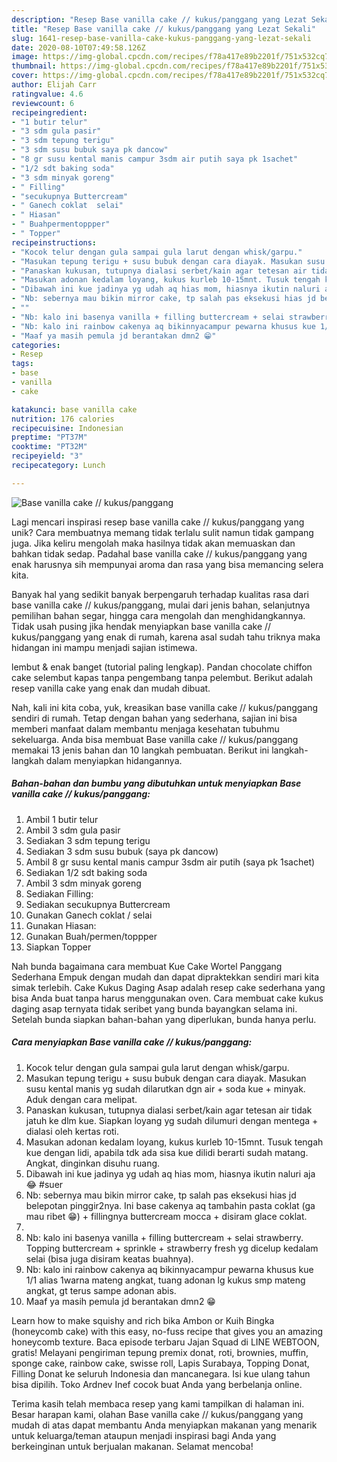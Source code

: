 ```yaml
---
description: "Resep Base vanilla cake // kukus/panggang yang Lezat Sekali"
title: "Resep Base vanilla cake // kukus/panggang yang Lezat Sekali"
slug: 1641-resep-base-vanilla-cake-kukus-panggang-yang-lezat-sekali
date: 2020-08-10T07:49:58.126Z
image: https://img-global.cpcdn.com/recipes/f78a417e89b2201f/751x532cq70/base-vanilla-cake-kukuspanggang-foto-resep-utama.jpg
thumbnail: https://img-global.cpcdn.com/recipes/f78a417e89b2201f/751x532cq70/base-vanilla-cake-kukuspanggang-foto-resep-utama.jpg
cover: https://img-global.cpcdn.com/recipes/f78a417e89b2201f/751x532cq70/base-vanilla-cake-kukuspanggang-foto-resep-utama.jpg
author: Elijah Carr
ratingvalue: 4.6
reviewcount: 6
recipeingredient:
- "1 butir telur"
- "3 sdm gula pasir"
- "3 sdm tepung terigu"
- "3 sdm susu bubuk saya pk dancow"
- "8 gr susu kental manis campur 3sdm air putih saya pk 1sachet"
- "1/2 sdt baking soda"
- "3 sdm minyak goreng"
- " Filling"
- "secukupnya Buttercream"
- " Ganech coklat  selai"
- " Hiasan"
- " Buahpermentoppper"
- " Topper"
recipeinstructions:
- "Kocok telur dengan gula sampai gula larut dengan whisk/garpu."
- "Masukan tepung terigu + susu bubuk dengan cara diayak. Masukan susu kental manis yg sudah dilarutkan dgn air + soda kue + minyak. Aduk dengan cara melipat."
- "Panaskan kukusan, tutupnya dialasi serbet/kain agar tetesan air tidak jatuh ke dlm kue. Siapkan loyang yg sudah dilumuri dengan mentega + dialasi oleh kertas roti."
- "Masukan adonan kedalam loyang, kukus kurleb 10-15mnt. Tusuk tengah kue dengan lidi, apabila tdk ada sisa kue dilidi berarti sudah matang. Angkat, dinginkan disuhu ruang."
- "Dibawah ini kue jadinya yg udah aq hias mom, hiasnya ikutin naluri aja 😂 #suer"
- "Nb: sebernya mau bikin mirror cake, tp salah pas eksekusi hias jd belepotan pinggir2nya. Ini base cakenya aq tambahin pasta coklat (ga mau ribet 😁) + fillingnya buttercream mocca + disiram glace coklat."
- ""
- "Nb: kalo ini basenya vanilla + filling buttercream + selai strawberry. Topping buttercream + sprinkle + strawberry fresh yg dicelup kedalam selai (bisa juga disiram keatas buahnya)."
- "Nb: kalo ini rainbow cakenya aq bikinnyacampur pewarna khusus kue 1/1 alias 1warna mateng angkat, tuang adonan lg kukus smp mateng angkat, gt terus sampe adonan abis."
- "Maaf ya masih pemula jd berantakan dmn2 😁"
categories:
- Resep
tags:
- base
- vanilla
- cake

katakunci: base vanilla cake 
nutrition: 176 calories
recipecuisine: Indonesian
preptime: "PT37M"
cooktime: "PT32M"
recipeyield: "3"
recipecategory: Lunch

---
```



![Base vanilla cake // kukus/panggang](https://img-global.cpcdn.com/recipes/f78a417e89b2201f/751x532cq70/base-vanilla-cake-kukuspanggang-foto-resep-utama.jpg)

Lagi mencari inspirasi resep base vanilla cake // kukus/panggang yang unik? Cara membuatnya memang tidak terlalu sulit namun tidak gampang juga. Jika keliru mengolah maka hasilnya tidak akan memuaskan dan bahkan tidak sedap. Padahal base vanilla cake // kukus/panggang yang enak harusnya sih mempunyai aroma dan rasa yang bisa memancing selera kita.

Banyak hal yang sedikit banyak berpengaruh terhadap kualitas rasa dari base vanilla cake // kukus/panggang, mulai dari jenis bahan, selanjutnya pemilihan bahan segar, hingga cara mengolah dan menghidangkannya. Tidak usah pusing jika hendak menyiapkan base vanilla cake // kukus/panggang yang enak di rumah, karena asal sudah tahu triknya maka hidangan ini mampu menjadi sajian istimewa.

lembut &amp; enak banget (tutorial paling lengkap). Pandan chocolate chiffon cake selembut kapas tanpa pengembang tanpa pelembut. Berikut adalah resep vanilla cake yang enak dan mudah dibuat.


Nah, kali ini kita coba, yuk, kreasikan base vanilla cake // kukus/panggang sendiri di rumah. Tetap dengan bahan yang sederhana, sajian ini bisa memberi manfaat dalam membantu menjaga kesehatan tubuhmu sekeluarga. Anda bisa membuat Base vanilla cake // kukus/panggang memakai 13 jenis bahan dan 10 langkah pembuatan. Berikut ini langkah-langkah dalam menyiapkan hidangannya.

<!--inarticleads1-->

##### Bahan-bahan dan bumbu yang dibutuhkan untuk menyiapkan Base vanilla cake // kukus/panggang:

1. Ambil 1 butir telur
1. Ambil 3 sdm gula pasir
1. Sediakan 3 sdm tepung terigu
1. Sediakan 3 sdm susu bubuk (saya pk dancow)
1. Ambil 8 gr susu kental manis campur 3sdm air putih (saya pk 1sachet)
1. Sediakan 1/2 sdt baking soda
1. Ambil 3 sdm minyak goreng
1. Sediakan  Filling:
1. Sediakan secukupnya Buttercream
1. Gunakan  Ganech coklat / selai
1. Gunakan  Hiasan:
1. Gunakan  Buah/permen/toppper
1. Siapkan  Topper


Nah bunda bagaimana cara membuat Kue Cake Wortel Panggang Sederhana Empuk dengan mudah dan dapat dipraktekkan sendiri mari kita simak terlebih. Cake Kukus Daging Asap adalah resep cake sederhana yang bisa Anda buat tanpa harus menggunakan oven. Cara membuat cake kukus daging asap ternyata tidak seribet yang bunda bayangkan selama ini. Setelah bunda siapkan bahan-bahan yang diperlukan, bunda hanya perlu. 

<!--inarticleads2-->

##### Cara menyiapkan Base vanilla cake // kukus/panggang:

1. Kocok telur dengan gula sampai gula larut dengan whisk/garpu.
1. Masukan tepung terigu + susu bubuk dengan cara diayak. Masukan susu kental manis yg sudah dilarutkan dgn air + soda kue + minyak. Aduk dengan cara melipat.
1. Panaskan kukusan, tutupnya dialasi serbet/kain agar tetesan air tidak jatuh ke dlm kue. Siapkan loyang yg sudah dilumuri dengan mentega + dialasi oleh kertas roti.
1. Masukan adonan kedalam loyang, kukus kurleb 10-15mnt. Tusuk tengah kue dengan lidi, apabila tdk ada sisa kue dilidi berarti sudah matang. Angkat, dinginkan disuhu ruang.
1. Dibawah ini kue jadinya yg udah aq hias mom, hiasnya ikutin naluri aja 😂 #suer
1. Nb: sebernya mau bikin mirror cake, tp salah pas eksekusi hias jd belepotan pinggir2nya. Ini base cakenya aq tambahin pasta coklat (ga mau ribet 😁) + fillingnya buttercream mocca + disiram glace coklat.
1. 
1. Nb: kalo ini basenya vanilla + filling buttercream + selai strawberry. Topping buttercream + sprinkle + strawberry fresh yg dicelup kedalam selai (bisa juga disiram keatas buahnya).
1. Nb: kalo ini rainbow cakenya aq bikinnyacampur pewarna khusus kue 1/1 alias 1warna mateng angkat, tuang adonan lg kukus smp mateng angkat, gt terus sampe adonan abis.
1. Maaf ya masih pemula jd berantakan dmn2 😁


Learn how to make squishy and rich bika Ambon or Kuih Bingka (honeycomb cake) with this easy, no-fuss recipe that gives you an amazing honeycomb texture. Baca episode terbaru Jajan Squad di LINE WEBTOON, gratis! Melayani pengiriman tepung premix donat, roti, brownies, muffin, sponge cake, rainbow cake, swisse roll, Lapis Surabaya, Topping Donat, Filling Donat ke seluruh Indonesia dan mancanegara. Isi kue ulang tahun bisa dipilih. Toko Ardnev Inef cocok buat Anda yang berbelanja online. 

Terima kasih telah membaca resep yang kami tampilkan di halaman ini. Besar harapan kami, olahan Base vanilla cake // kukus/panggang yang mudah di atas dapat membantu Anda menyiapkan makanan yang menarik untuk keluarga/teman ataupun menjadi inspirasi bagi Anda yang berkeinginan untuk berjualan makanan. Selamat mencoba!
